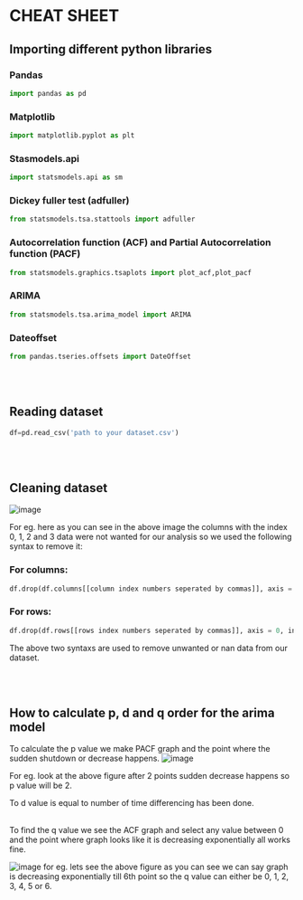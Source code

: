 # CHEAT SHEET

## Importing different python libraries
### Pandas
```python
import pandas as pd
```
### Matplotlib
```python
import matplotlib.pyplot as plt
```
### Stasmodels.api
```python
import statsmodels.api as sm
```
### Dickey fuller test (adfuller)
```python
from statsmodels.tsa.stattools import adfuller
```
### Autocorrelation function (ACF) and Partial Autocorrelation function (PACF)
```python
from statsmodels.graphics.tsaplots import plot_acf,plot_pacf
```
### ARIMA
```python
from statsmodels.tsa.arima_model import ARIMA
```
### Dateoffset
```python
from pandas.tseries.offsets import DateOffset
```
<br>
<br>

## Reading dataset
```python
df=pd.read_csv('path to your dataset.csv')
```
<br>
<br>

## Cleaning dataset
![image](https://user-images.githubusercontent.com/52816788/142578681-c00b27fe-e7e6-41f2-a6a4-2cfdafbba15c.png)

For eg. here as you can see in the above image the columns with the index 0, 1, 2 and 3 data were not wanted for our analysis so we used the following syntax to remove it:
### For columns:
```python
df.drop(df.columns[[column index numbers seperated by commas]], axis = 1, inplace = True)
```
### For rows:
```python
df.drop(df.rows[[rows index numbers seperated by commas]], axis = 0, inplace = True)
```

The above two syntaxs are used to remove unwanted or nan data from our dataset.

<br>
<br>

## How to calculate p, d and q order for the arima model
To calculate the p value we make PACF graph and the point where the sudden shutdown or decrease happens.
![image](https://user-images.githubusercontent.com/52816788/142607886-f96902f9-2c22-43d5-9221-43136323e81d.png)

For eg. look at the above figure after 2 points sudden decrease happens so p value will be 2.
<br>

To d value is equal to number of time differencing has been done.

<br>
To find the q value we see the ACF graph and select any value between 0 and the point where graph looks like it is decreasing exponentially all works fine.

![image](https://user-images.githubusercontent.com/52816788/142609319-12c99f67-079b-45a5-aa58-f382c321c23b.png)
for eg. lets see the above figure as you can see we can say graph is decreasing exponentially till 6th point so the q value can either be 0, 1, 2, 3, 4, 5 or 6.


